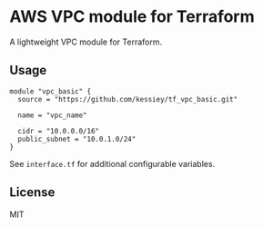 # AWS VPC module for Terraform

A lightweight VPC module for Terraform.

## Usage

```hcl
module "vpc_basic" {
  source = "https://github.com/kessiey/tf_vpc_basic.git"

  name = "vpc_name"

  cidr = "10.0.0.0/16"
  public_subnet = "10.0.1.0/24"
}
```

See `interface.tf` for additional configurable variables.

## License

MIT

